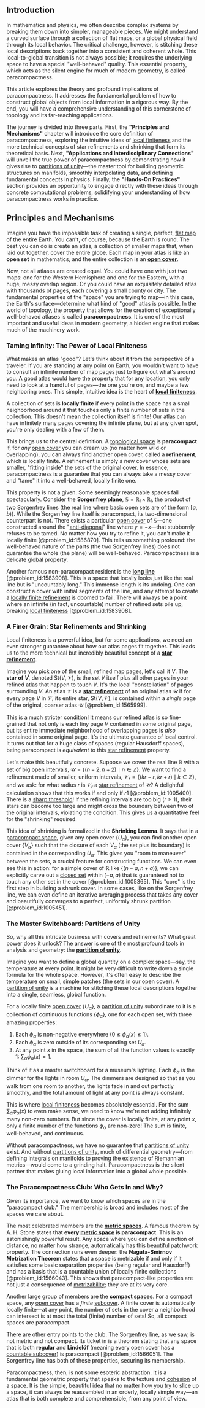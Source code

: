 ## Introduction
In mathematics and physics, we often describe complex systems by breaking them down into simpler, manageable pieces. We might understand a curved surface through a collection of flat maps, or a global physical field through its local behavior. The critical challenge, however, is stitching these local descriptions back together into a consistent and coherent whole. This local-to-global transition is not always possible; it requires the underlying space to have a special "well-behaved" quality. This essential property, which acts as the silent engine for much of modern geometry, is called paracompactness.

This article explores the theory and profound implications of paracompactness. It addresses the fundamental problem of how to construct global objects from local information in a rigorous way. By the end, you will have a comprehensive understanding of this cornerstone of topology and its far-reaching applications.

The journey is divided into three parts. First, the **"Principles and Mechanisms"** chapter will introduce the core definition of paracompactness, exploring the intuitive ideas of [local finiteness](@article_id:153591) and the more technical concepts of star refinements and shrinking that form its theoretical basis. Next, **"Applications and Interdisciplinary Connections"** will unveil the true power of paracompactness by demonstrating how it gives rise to [partitions of unity](@article_id:152150)—the master tool for building geometric structures on manifolds, smoothly interpolating data, and defining fundamental concepts in physics. Finally, the **"Hands-On Practices"** section provides an opportunity to engage directly with these ideas through concrete computational problems, solidifying your understanding of how paracompactness works in practice.

## Principles and Mechanisms

Imagine you have the impossible task of creating a single, perfect, [flat map](@article_id:185690) of the entire Earth. You can't, of course, because the Earth is round. The best you can do is create an atlas, a collection of smaller maps that, when laid out together, cover the entire globe. Each map in your atlas is like an **open set** in mathematics, and the entire collection is an **[open cover](@article_id:139526)**.

Now, not all atlases are created equal. You could have one with just two maps: one for the Western Hemisphere and one for the Eastern, with a huge, messy overlap region. Or you could have an exquisitely detailed atlas with thousands of pages, each covering a small county or city. The fundamental properties of the "space" you are trying to map—in this case, the Earth's surface—determine what kind of "good" atlas is possible. In the world of topology, the property that allows for the creation of exceptionally well-behaved atlases is called **paracompactness**. It is one of the most important and useful ideas in modern geometry, a hidden engine that makes much of the machinery work.

### Taming Infinity: The Power of Local Finiteness

What makes an atlas "good"? Let's think about it from the perspective of a traveler. If you are standing at any point on Earth, you wouldn't want to have to consult an infinite number of map pages just to figure out what's around you. A good atlas would have the property that for any location, you only need to look at a handful of pages—the one you're on, and maybe a few neighboring ones. This simple, intuitive idea is the heart of **[local finiteness](@article_id:153591)**.

A collection of sets is **locally finite** if every point in the space has a small neighborhood around it that touches only a finite number of sets in the collection. This doesn't mean the collection itself is finite! Our atlas can have infinitely many pages covering the infinite plane, but at any given spot, you're only dealing with a few of them.

This brings us to the central definition. A [topological space](@article_id:148671) is **paracompact** if, for *any* [open cover](@article_id:139526) you can dream up (no matter how wild or overlapping), you can always find another open cover, called a **refinement**, which is locally finite. A refinement is simply a new cover whose sets are smaller, "fitting inside" the sets of the original cover. In essence, paracompactness is a guarantee that you can always take a messy cover and "tame" it into a well-behaved, locally finite one.

This property is not a given. Some seemingly reasonable spaces fail spectacularly. Consider the **Sorgenfrey plane**, $\mathbb{S} = \mathbb{R}_l \times \mathbb{R}_l$, the product of two Sorgenfrey lines (the real line where basic open sets are of the form $[a, b)$). While the Sorgenfrey line itself is paracompact, its two-dimensional counterpart is not. There exists a particular [open cover](@article_id:139526) of $\mathbb{S}$—one constructed around the "[anti-diagonal](@article_id:155426)" line where $y = -x$—that stubbornly refuses to be tamed. No matter how you try to refine it, you can't make it locally finite [@problem_id:1586870]. This tells us something profound: the well-behaved nature of the parts (the two Sorgenfrey lines) does not guarantee the whole (the plane) will be well-behaved. Paracompactness is a delicate global property.

Another famous non-paracompact resident is the **[long line](@article_id:155585)** [@problem_id:1583908]. This is a space that locally looks just like the real line but is "uncountably long." This immense length is its undoing. One can construct a cover with initial segments of the line, and any attempt to create a [locally finite refinement](@article_id:151539) is doomed to fail. There will always be a point where an infinite (in fact, uncountable) number of refined sets pile up, breaking [local finiteness](@article_id:153591) [@problem_id:1583908].

### A Finer Grain: Star Refinements and Shrinking

Local finiteness is a powerful idea, but for some applications, we need an even stronger guarantee about how our atlas pages fit together. This leads us to the more technical but incredibly beautiful concept of a **[star refinement](@article_id:151609)**.

Imagine you pick one of the small, refined map pages, let's call it $V$. The **star of $V$**, denoted $\text{St}(V, \mathcal{V})$, is the set $V$ itself plus all other pages in your refined atlas that happen to touch $V$. It's the local "constellation" of pages surrounding $V$. An atlas $\mathcal{V}$ is a **[star refinement](@article_id:151609)** of an original atlas $\mathcal{U}$ if for every page $V$ in $\mathcal{V}$, its entire star, $\text{St}(V, \mathcal{V})$, is contained within a *single* page of the original, coarser atlas $\mathcal{U}$ [@problem_id:1565999].

This is a much stricter condition! It means our refined atlas is so fine-grained that not only is each tiny page $V$ contained in some original page, but its entire immediate neighborhood of overlapping pages is *also* contained in some original page. It's the ultimate guarantee of local control. It turns out that for a huge class of spaces (regular Hausdorff spaces), being paracompact is *equivalent* to this [star refinement](@article_id:151609) property.

Let's make this beautifully concrete. Suppose we cover the real line $\mathbb{R}$ with a set of big [open intervals](@article_id:157083), $\mathcal{U} = \{ (n-2, n+2) \mid n \in \mathbb{Z} \}$. We want to find a refinement made of smaller, uniform intervals, $\mathcal{V}_r = \{ (kr-r, kr+r) \mid k \in \mathbb{Z} \}$, and we ask: for what radius $r$ is $\mathcal{V}_r$ a [star refinement](@article_id:151609) of $\mathcal{U}$? A delightful calculation shows that this works if and only if $r  1$ [@problem_id:1005400]. There is a [sharp threshold](@article_id:260421)! If the refining intervals are too big ($r \ge 1$), their stars can become too large and might cross the boundary between two of the original intervals, violating the condition. This gives us a quantitative feel for the "shrinking" required.

This idea of shrinking is formalized in the **Shrinking Lemma**. It says that in a [paracompact space](@article_id:152923), given any open cover $\{U_\alpha\}$, you can find another open cover $\{V_\alpha\}$ such that the closure of each $V_\alpha$ (the set plus its boundary) is contained in the corresponding $U_\alpha$. This gives you "room to maneuver" between the sets, a crucial feature for constructing functions. We can even see this in action: for a simple cover of $\mathbb{R}$ like $\{ (n-a, n+a) \}$, we can explicitly carve out a [closed set](@article_id:135952) within $(-a, a)$ that is guaranteed not to touch any other set in the cover [@problem_id:1005365]. This "core" is the first step in building a shrunk cover. In some cases, like on the Sorgenfrey line, we can even define an iterative averaging process that takes any cover and beautifully converges to a perfect, uniformly shrunk partition [@problem_id:1005451].

### The Master Switchboard: Partitions of Unity

So, why all this intricate business with covers and refinements? What great power does it unlock? The answer is one of the most profound tools in analysis and geometry: the **[partition of unity](@article_id:141399)**.

Imagine you want to define a global quantity on a complex space—say, the temperature at every point. It might be very difficult to write down a single formula for the whole space. However, it's often easy to describe the temperature on small, simple patches (the sets in our open cover). A [partition of unity](@article_id:141399) is a machine for stitching these local descriptions together into a single, seamless, global function.

For a locally finite [open cover](@article_id:139526) $\{U_\alpha\}$, a [partition of unity](@article_id:141399) subordinate to it is a collection of continuous functions $\{\phi_\alpha\}$, one for each open set, with three amazing properties:
1.  Each $\phi_\alpha$ is non-negative everywhere ($0 \le \phi_\alpha(x) \le 1$).
2.  Each $\phi_\alpha$ is zero outside of its corresponding set $U_\alpha$.
3.  At any point $x$ in the space, the sum of all the function values is exactly 1: $\sum_\alpha \phi_\alpha(x) = 1$.

Think of it as a master switchboard for a museum's lighting. Each $\phi_\alpha$ is the dimmer for the lights in room $U_\alpha$. The dimmers are designed so that as you walk from one room to another, the lights fade in and out perfectly smoothly, and the total amount of light at any point is always constant.

This is where [local finiteness](@article_id:153591) becomes absolutely essential. For the sum $\sum_\alpha \phi_\alpha(x)$ to even make sense, we need to know we're not adding infinitely many non-zero numbers. But since the cover is locally finite, at any point $x$, only a finite number of the functions $\phi_\alpha$ are non-zero! The sum is finite, well-behaved, and continuous.

Without paracompactness, we have no guarantee that [partitions of unity](@article_id:152150) exist. And without [partitions of unity](@article_id:152150), much of differential geometry—from defining integrals on manifolds to proving the existence of Riemannian metrics—would come to a grinding halt. Paracompactness is the silent partner that makes gluing local information into a global whole possible.

### The Paracompactness Club: Who Gets In and Why?

Given its importance, we want to know which spaces are in the "paracompact club." The membership is broad and includes most of the spaces we care about.

The most celebrated members are the **[metric spaces](@article_id:138366)**. A famous theorem by A. H. Stone states that **every [metric space](@article_id:145418) is paracompact**. This is an astonishingly powerful result. Any space where you can define a notion of distance, no matter how strange, automatically has this beautiful patchwork property. The connection runs even deeper: the **Nagata-Smirnov Metrization Theorem** states that a space is metrizable if and only if it satisfies some basic separation properties (being regular and Hausdorff) and has a basis that is a countable union of locally finite collections [@problem_id:1566043]. This shows that paracompact-like properties are not just a consequence of [metrizability](@article_id:153745); they are at its very core.

Another large group of members are the **[compact spaces](@article_id:154579)**. For a compact space, any [open cover](@article_id:139526) has a *finite* [subcover](@article_id:150914). A finite cover is automatically locally finite—at any point, the number of sets in the cover a neighborhood can intersect is at most the total (finite) number of sets! So, all compact spaces are paracompact.

There are other entry points to the club. The Sorgenfrey line, as we saw, is not metric and not compact. Its ticket in is a theorem stating that any space that is both **regular** and **Lindelöf** (meaning every open cover has a [countable subcover](@article_id:154141)) is paracompact [@problem_id:1566051]. The Sorgenfrey line has both of these properties, securing its membership.

Paracompactness, then, is not some esoteric abstraction. It is a fundamental geometric property that speaks to the texture and [cohesion](@article_id:187985) of a space. It is the simple, beautiful idea that no matter how you try to slice up a space, it can always be reassembled in an orderly, locally simple way—an atlas that is both complete and comprehensible, from any point of view.